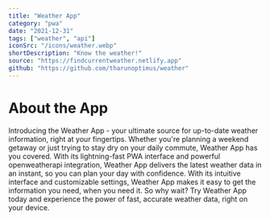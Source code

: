 ```yaml
---
title: "Weather App"
category: "pwa"
date: "2021-12-31"
tags: ["weather", "api"]
iconSrc: "/icons/weather.webp"
shortDescription: "Know the weather!"
source: "https://findcurrentweather.netlify.app"
github: "https://github.com/tharunoptimus/weather"
---
```


# About the App

Introducing the Weather App - your ultimate source for up-to-date weather information, right at your fingertips. Whether you're planning a weekend getaway or just trying to stay dry on your daily commute, Weather App has you covered. With its lightning-fast PWA interface and powerful openweatherapi integration, Weather App delivers the latest weather data in an instant, so you can plan your day with confidence. With its intuitive interface and customizable settings, Weather App makes it easy to get the information you need, when you need it. So why wait? Try Weather App today and experience the power of fast, accurate weather data, right on your device.